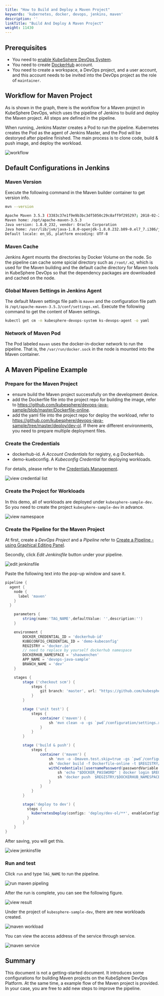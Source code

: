 ```yaml
---
title: "How to Build and Deploy a Maven Project"
keywords: 'kubernetes, docker, devops, jenkins, maven'
description: ''
linkTitle: "Build And Deploy A Maven Project"
weight: 11430
---
```


## Prerequisites

- You need to [enable KubeSphere DevOps System](../../../../docs/pluggable-components/devops/).
- You need to create [DockerHub](http://www.dockerhub.com/) account.
- You need to create a workspace, a DevOps project, and a user account, and this account needs to be invited into the DevOps project as the role of `maintainer`.

## Workflow for Maven Project

As is shown in the graph, there is the workflow for a Maven project in KubeSphere DevOps, which uses the pipeline of Jenkins to build and deploy the Maven project. All steps are defined in the pipeline.

When running, Jenkins Master creates a Pod to run the pipeline. Kubernetes creates the Pod as the agent of Jenkins Master, and the Pod will be destoryed after pipeline finished. The main process is to clone code, build & push image, and deploy the workload.

![workflow](/images/devops/maven-project-jenkins.png)

## Default Configurations in Jenkins

### Maven Version

Execute the following command in the Maven builder container to get version info.

```bash
mvn --version

Apache Maven 3.5.3 (3383c37e1f9e9b3bc3df5050c29c8aff9f295297; 2018-02-24T19:49:05Z)
Maven home: /opt/apache-maven-3.5.3
Java version: 1.8.0_232, vendor: Oracle Corporation
Java home: /usr/lib/jvm/java-1.8.0-openjdk-1.8.0.232.b09-0.el7_7.i386/jre
Default locale: en_US, platform encoding: UTF-8
```

### Maven Cache

Jenkins Agent mounts the directories by Docker Volume on the node. So the pipeline can cache some spicial directory such as `/root/.m2`, which is used for the Maven building and the default cache directory for Maven tools in KubeSphere DevOps so that the dependency packages are downloaded and cached on the node.

### Global Maven Settings in Jenkins Agent

The default Maven settings file path is `maven` and the configuration file path is `/opt/apache-maven-3.5.3/conf/settings.xml`. Execute the following command to get the content of Maven settings.

```bash
kubectl get cm -n kubesphere-devops-system ks-devops-agent -o yaml
```

### Network of Maven Pod

The Pod labeled `maven` uses the docker-in-docker network to run the pipeline. That is, the `/var/run/docker.sock` in the node is mounted into the Maven container.

## A Maven Pipeline Example

### Prepare for the Maven Project

- ensure build the Maven project successfully on the development device.
- add the Dockerfile file into the project repo for building the image, refer to <https://github.com/kubesphere/devops-java-sample/blob/master/Dockerfile-online>.
- add the yaml file into the project repo for deploy the workload, refer to <https://github.com/kubesphere/devops-java-sample/tree/master/deploy/dev-ol>. If there are different environments, you need to prepare multiple deployment files.

### Create the Credentials

- dockerhub-id. A *Account Credentials* for registry, e.g DockerHub.
- demo-kuebconfig. A *Kubeconfig Credential* for deploying workloads.

For details, please refer to the [Credentials Management](../../how-to-use/credential-management/).

![view credential list](/images/devops/view-credential-list.png)

### Create the Project for Workloads

In this demo, all of workloads are deployed under `kubesphere-sample-dev`. So you need to create the project `kubesphere-sample-dev` in advance.

![view namespace](/images/devops/view-namespace.png)

### Create the Pipeline for the Maven Project

At first, create a *DevOps Project* and a *Pipeline* refer to [Create a Pipeline - using Graphical Editing Panel](../../how-to-use/create-a-pipeline-using-graphical-editing-panel).

Secondly, click *Edit Jenkinsfile* button under your pipeline.

![edit jenkinsfile](/images/devops/edit-jenkinsfile.png)

Paste the following text into the pop-up window and save it.

```groovy
pipeline {
  agent {
    node {
      label 'maven'
    }
  }

    parameters {
        string(name:'TAG_NAME',defaultValue: '',description:'')
    }

    environment {
        DOCKER_CREDENTIAL_ID = 'dockerhub-id'
        KUBECONFIG_CREDENTIAL_ID = 'demo-kubeconfig'
        REGISTRY = 'docker.io'
        // need to replace by yourself dockerhub namespace
        DOCKERHUB_NAMESPACE = 'shaowenchen'
        APP_NAME = 'devops-java-sample'
        BRANCH_NAME = 'dev'
    }

    stages {
        stage ('checkout scm') {
            steps {
                git branch: 'master', url: "https://github.com/kubesphere/devops-java-sample.git"
            }
        }

        stage ('unit test') {
            steps {
                container ('maven') {
                    sh 'mvn clean -o -gs `pwd`/configuration/settings.xml test'
                }
            }
        }

        stage ('build & push') {
            steps {
                container ('maven') {
                    sh 'mvn -o -Dmaven.test.skip=true -gs `pwd`/configuration/settings.xml clean package'
                    sh 'docker build -f Dockerfile-online -t $REGISTRY/$DOCKERHUB_NAMESPACE/$APP_NAME:SNAPSHOT-$BRANCH_NAME-$BUILD_NUMBER .'
                    withCredentials([usernamePassword(passwordVariable : 'DOCKER_PASSWORD' ,usernameVariable : 'DOCKER_USERNAME' ,credentialsId : "$DOCKER_CREDENTIAL_ID" ,)]) {
                        sh 'echo "$DOCKER_PASSWORD" | docker login $REGISTRY -u "$DOCKER_USERNAME" --password-stdin'
                        sh 'docker push  $REGISTRY/$DOCKERHUB_NAMESPACE/$APP_NAME:SNAPSHOT-$BRANCH_NAME-$BUILD_NUMBER'
                    }
                }
            }
        }

        stage('deploy to dev') {
          steps {
            kubernetesDeploy(configs: 'deploy/dev-ol/**', enableConfigSubstitution: true, kubeconfigId: "$KUBECONFIG_CREDENTIAL_ID")
          }
        }
    }
}
```

After saving, you will get this.

![view jenkinsfile](/images/devops/view-edit-jenkinsfile.png)

### Run and test

Click `run` and type `TAG_NAME` to run the pipeline.

![run maven pipeling](/images/devops/run-maven-pipeline.png)

After the run is complete, you can see the following figure.

![view result](/images/devops/view-result-maven-pipeline.png)

Under the project of `kubesphere-sample-dev`, there are new workloads created. 

![maven workload](/images/devops/view-result-maven-workload.png)

You can view the access address of the service through service.

![maven service](/images/devops/view-result-maven-workload-svc.png)

## Summary

This document is not a getting-started document. It introduces some configurations for building Maven projects on the KubeSphere DevOps Platform. At the same time, a example flow of the Maven project is provided. In your case, you are free to add new steps to improve the pipeline.
